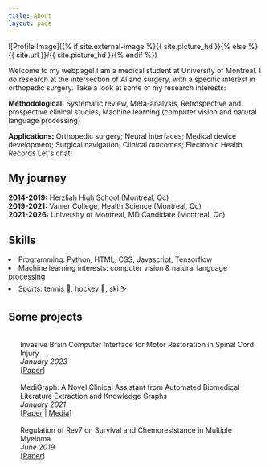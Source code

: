 ```yaml
---
title: About
layout: page
---
```

![Profile Image]({% if site.external-image %}{{ site.picture_hd }}{% else %}{{ site.url }}/{{ site.picture_hd }}{% endif %})

<p>Welcome to my webpage! I am a medical student at University of Montreal. I do research at the intersection of Al and surgery, with a specific interest in orthopedic surgery. Take a look at some of my research interests:</p>

<p><b>Methodological:</b> Systematic review, Meta-analysis, Retrospective and prospective clinical studies, Machine learning (computer vision and natural language processing)</p>
<p><b>Applications:</b> Orthopedic surgery; Neural interfaces; Medical device development; Surgical navigation; Clinical outcomes; Electronic Health Records Let's chat!</p>

<h2><b>My journey</b></h2>
<p> <b>2014-2019:</b> Herzliah High School (Montreal, Qc)<br>
	<b>2019-2021:</b> Vanier College, Health Science (Montreal, Qc)<br> 
	<b>2021-2026:</b> University of Montreal, MD Candidate (Montreal, Qc)<br></p>
	
<h2><b>Skills</b></h2>
<li> Programming: Python, HTML, CSS, Javascript, Tensorflow
<li> Machine learning interests: computer vision & natural language processing
<li> Sports: tennis 🎾, hockey 🏒, ski ⛷️


<h2><b>Some projects</b></h2>

<ul class="publications">
	<br>
	Invasive Brain Computer Interface for Motor Restoration in Spinal Cord Injury<br>
	<i>January 2023</i><br>
	[<a href="[https://www.arthroplastytoday.org/article/S2352-3441(22)00272-2/fulltext](https://www.neuromodulationjournal.org/article/S1094-7159(23)00754-7/abstract)">Paper</a>]<br>
	<br>
	MediGraph: A Novel Clinical Assistant from Automated Biomedical Literature Extraction and Knowledge Graphs<br>
	<i>January 2021</i><br>
	[<a href="https://drive.google.com/file/d/1u75-frLjCBGUa6F8sdIrl-au-MSmGDnX/view?usp=sharing">Paper</a> | <a href="https://www.societyforscience.org/press-release/2021-regeneron-isef-grand-awards/">Media</a>]<br>
	<br>
	Regulation of Rev7 on Survival and Chemoresistance in Multiple Myeloma<br>
	<i>June 2019</i><br>
	[<a href="https://www.vaniercollege.qc.ca/science/files/2021/02/Regulation-of-Rev7-on-Survival-and-Chemoresistance-in-Multiple-Myeloma.pdf">Paper</a>]<br>
</ul>

